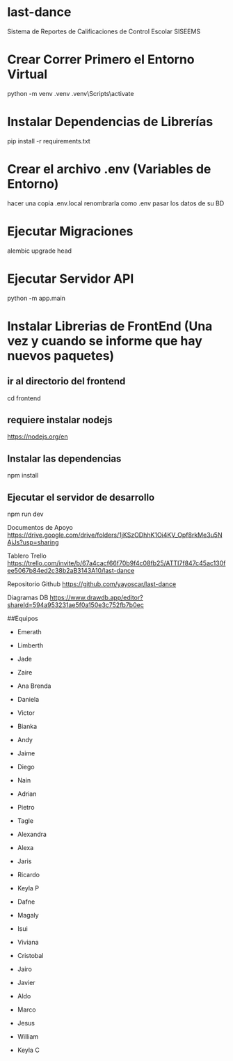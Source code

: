 # last-dance
Sistema de Reportes de Calificaciones de Control Escolar SISEEMS

# Crear Correr Primero el Entorno Virtual
python -m venv .venv
.venv\Scripts\activate


# Instalar Dependencias de Librerías
pip install -r requirements.txt

# Crear el archivo .env (Variables de Entorno)
hacer una copia .env.local
renombrarla como .env
pasar los datos de su BD

# Ejecutar Migraciones
alembic upgrade head

# Ejecutar Servidor API
python -m app.main


# Instalar Librerias de FrontEnd (Una vez y cuando se informe que hay nuevos paquetes)

## ir al directorio del frontend
cd frontend

## requiere instalar nodejs
https://nodejs.org/en

## Instalar las dependencias
npm install

## Ejecutar el servidor de desarrollo
npm run dev

Documentos de Apoyo
https://drive.google.com/drive/folders/1jKSzODhhK1Oi4KV_Opf8rkMe3u5NAjJs?usp=sharing

Tablero Trello
https://trello.com/invite/b/67a4cacf66f70b9f4c08fb25/ATTI7f847c45ac130fee5067b84ed2c38b2aB3143A10/last-dance

Repositorio Github
https://github.com/yayoscar/last-dance

Diagramas DB
https://www.drawdb.app/editor?shareId=594a953231ae5f0a150e3c752fb7b0ec


##Equipos
 - Emerath
 - Limberth
 - Jade
 - Zaire
 - Ana Brenda
 - Daniela
 - Victor
 - Bianka
 
 - Andy
 - Jaime
 - Diego
 - Nain
 - Adrian
 - Pietro
 - Tagle
 - Alexandra
 
 - Alexa
 - Jaris
 - Ricardo
 - Keyla P
 - Dafne
 - Magaly
 - Isui
 - Viviana
 
 - Cristobal
 - Jairo
 - Javier
 - Aldo
 - Marco
 - Jesus
 - William
- Keyla C 
